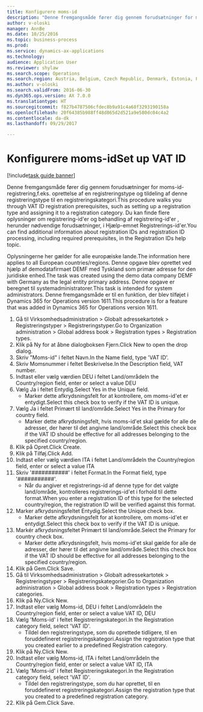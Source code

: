 ```yaml
--- 
title: Konfigurere moms-id
description: "Denne fremgangsmåde fører dig gennem forudsætninger for moms-id-registrering,f.eks. oprettelse af en registreringstype og tildeling af denne registreringstype til en registreringskategori."
author: v-oloski
manager: AnnBe
ms.date: 10/25/2016
ms.topic: business-process
ms.prod: 
ms.service: dynamics-ax-applications
ms.technology: 
audience: Application User
ms.reviewer: shylaw
ms.search.scope: Operations
ms.search.region: Austria, Belgium, Czech Republic, Denmark, Estonia, Finland, France, Germany, Hungary, Ireland, Italy, Latvia, Lithuania, Netherlands, Poland, Spain, Sweden, United Kingdom
ms.author: v-oloski
ms.search.validFrom: 2016-06-30
ms.dyn365.ops.version: AX 7.0.0
ms.translationtype: HT
ms.sourcegitcommit: f827b4787506cfdec8b9a91c4a68f3293190158a
ms.openlocfilehash: 20f64385b988ff48d865d2d521a9e580dc04c4a2
ms.contentlocale: da-dk
ms.lasthandoff: 09/29/2017

---
```

# <a name="set-up-vat-id"></a><span data-ttu-id="519a2-103">Konfigurere moms-id</span><span class="sxs-lookup"><span data-stu-id="519a2-103">Set up VAT ID</span></span>

[!include[task guide banner](../../includes/task-guide-banner.md)]

<span data-ttu-id="519a2-104">Denne fremgangsmåde fører dig gennem forudsætninger for moms-id-registrering,f.eks. oprettelse af en registreringstype og tildeling af denne registreringstype til en registreringskategori.</span><span class="sxs-lookup"><span data-stu-id="519a2-104">This procedure walks you through VAT ID registration prerequisites, such as setting up a registration type and assigning it to a registration category.</span></span> <span data-ttu-id="519a2-105">Du kan finde flere oplysninger om registrering-id'er og behandling af registrering-id'er , herunder nødvendige forudsætninger, i Hjælp-emnet Registrerings-id'er.</span><span class="sxs-lookup"><span data-stu-id="519a2-105">You can find additional information about registration IDs and registration ID processing, including required prerequisites, in the Registration IDs help topic.</span></span> 

<span data-ttu-id="519a2-106">Oplysningerne her gælder for alle europæiske lande.</span><span class="sxs-lookup"><span data-stu-id="519a2-106">The information here applies to all European countries/regions.</span></span> <span data-ttu-id="519a2-107">Denne opgave blev oprettet ved hjælp af demodatafirmaet DEMF med Tyskland som primær adresse for den juridiske enhed.</span><span class="sxs-lookup"><span data-stu-id="519a2-107">The task was created using the demo data company DEMF with Germany as the legal entity primary address.</span></span> <span data-ttu-id="519a2-108">Denne opgave er beregnet til systemadministratorer.</span><span class="sxs-lookup"><span data-stu-id="519a2-108">This task is intended for system administrators.</span></span> <span data-ttu-id="519a2-109">Denne fremgangsmåde er til en funktion, der blev tilføjet i Dynamics 365 for Operations version 1611.</span><span class="sxs-lookup"><span data-stu-id="519a2-109">This procedure is for a feature that was added in Dynamics 365 for Operations version 1611.</span></span>

1. <span data-ttu-id="519a2-110">Gå til Virksomhedsadministration > Globalt adressekartotek > Registreringstyper > Registreringstyper.</span><span class="sxs-lookup"><span data-stu-id="519a2-110">Go to Organization administration > Global address book > Registration types > Registration types.</span></span>
2. <span data-ttu-id="519a2-111">Klik på Ny for at åbne dialogboksen Fjern.</span><span class="sxs-lookup"><span data-stu-id="519a2-111">Click New to open the drop dialog.</span></span>
3. <span data-ttu-id="519a2-112">Skriv "Moms-id" i feltet Navn.</span><span class="sxs-lookup"><span data-stu-id="519a2-112">In the Name field, type 'VAT ID'.</span></span>
4. <span data-ttu-id="519a2-113">Skriv Momsnummer i feltet Beskrivelse.</span><span class="sxs-lookup"><span data-stu-id="519a2-113">In the Description field, VAT number.</span></span>
5. <span data-ttu-id="519a2-114">Indtast eller vælg værdien DEU i feltet Land/område</span><span class="sxs-lookup"><span data-stu-id="519a2-114">In the Country/region field, enter or select a value DEU</span></span>
6. <span data-ttu-id="519a2-115">Vælg Ja i feltet Entydig.</span><span class="sxs-lookup"><span data-stu-id="519a2-115">Select Yes in the Unique field.</span></span>
    * <span data-ttu-id="519a2-116">Marker dette afkrydsningsfelt for at kontrollere, om moms-id'et er entydigt.</span><span class="sxs-lookup"><span data-stu-id="519a2-116">Select this check box to verify if the VAT ID is unique.</span></span>  
7. <span data-ttu-id="519a2-117">Vælg Ja i feltet Primært til land/område.</span><span class="sxs-lookup"><span data-stu-id="519a2-117">Select Yes in the Primary for country field.</span></span>
    * <span data-ttu-id="519a2-118">Marker dette afkrydsningsfelt, hvis moms-id'et skal gælde for alle de adresser, der hører til det angivne land/område.</span><span class="sxs-lookup"><span data-stu-id="519a2-118">Select this check box if the VAT ID should be effective for all addresses belonging to the specified country/region.</span></span>  
8. <span data-ttu-id="519a2-119">Klik på Opret.</span><span class="sxs-lookup"><span data-stu-id="519a2-119">Click Create.</span></span>
9. <span data-ttu-id="519a2-120">Klik på Tilføj.</span><span class="sxs-lookup"><span data-stu-id="519a2-120">Click Add.</span></span>
10. <span data-ttu-id="519a2-121">Indtast eller vælg værdien ITA i feltet Land/område</span><span class="sxs-lookup"><span data-stu-id="519a2-121">In the Country/region field, enter or select a value ITA</span></span>
11. <span data-ttu-id="519a2-122">Skriv '###########' i feltet Format.</span><span class="sxs-lookup"><span data-stu-id="519a2-122">In the Format field, type '###########'.</span></span>
    * <span data-ttu-id="519a2-123">Når du angiver et registrerings-id af denne type for det valgte land/område, kontrolleres registrerings-id'et i forhold til dette format.</span><span class="sxs-lookup"><span data-stu-id="519a2-123">When you enter a registration ID of this type for the selected country/region, the registration ID will be verified against this format.</span></span>  
12. <span data-ttu-id="519a2-124">Marker afkrydsningsfeltet Entydig.</span><span class="sxs-lookup"><span data-stu-id="519a2-124">Select the Unique check box.</span></span>
    * <span data-ttu-id="519a2-125">Marker dette afkrydsningsfelt for at kontrollere, om moms-id'et er entydigt.</span><span class="sxs-lookup"><span data-stu-id="519a2-125">Select this check box to verify if the VAT ID is unique.</span></span>  
13. <span data-ttu-id="519a2-126">Markér afkrydsningsfeltet Primært til land/område.</span><span class="sxs-lookup"><span data-stu-id="519a2-126">Select the Primary for country check box.</span></span>
    * <span data-ttu-id="519a2-127">Marker dette afkrydsningsfelt, hvis moms-id'et skal gælde for alle de adresser, der hører til det angivne land/område.</span><span class="sxs-lookup"><span data-stu-id="519a2-127">Select this check box if the VAT ID should be effective for all addresses belonging to the specified country/region.</span></span>  
14. <span data-ttu-id="519a2-128">Klik på Gem.</span><span class="sxs-lookup"><span data-stu-id="519a2-128">Click Save.</span></span>
15. <span data-ttu-id="519a2-129">Gå til Virksomhedsadministration > Globalt adressekartotek > Registreringstyper > Registreringskategorier.</span><span class="sxs-lookup"><span data-stu-id="519a2-129">Go to Organization administration > Global address book > Registration types > Registration categories.</span></span>
16. <span data-ttu-id="519a2-130">Klik på Ny.</span><span class="sxs-lookup"><span data-stu-id="519a2-130">Click New.</span></span>
17. <span data-ttu-id="519a2-131">Indtast eller vælg Moms-id, DEU i feltet Land/område</span><span class="sxs-lookup"><span data-stu-id="519a2-131">In the Country/region field, enter or select a value VAT ID, DEU</span></span>
18. <span data-ttu-id="519a2-132">Vælg 'Moms-id' i feltet Registreringskategori.</span><span class="sxs-lookup"><span data-stu-id="519a2-132">In the Registration category field, select 'VAT ID'.</span></span>
    * <span data-ttu-id="519a2-133">Tildel den registreringstype, som du oprettede tidligere, til en foruddefineret registreringskategori.</span><span class="sxs-lookup"><span data-stu-id="519a2-133">Assign the registration type that you created earlier to a predefined Registration category.</span></span>  
19. <span data-ttu-id="519a2-134">Klik på Ny.</span><span class="sxs-lookup"><span data-stu-id="519a2-134">Click New.</span></span>
20. <span data-ttu-id="519a2-135">Indtast eller vælg Moms-id, ITA i feltet Land/område</span><span class="sxs-lookup"><span data-stu-id="519a2-135">In the Country/region field, enter or select a value VAT ID, ITA</span></span>
21. <span data-ttu-id="519a2-136">Vælg 'Moms-id' i feltet Registreringskategori.</span><span class="sxs-lookup"><span data-stu-id="519a2-136">In the Registration category field, select 'VAT ID'.</span></span>
    * <span data-ttu-id="519a2-137">Tildel den registreringstype, som du har oprettet, til en foruddefineret registreringskategori.</span><span class="sxs-lookup"><span data-stu-id="519a2-137">Assign the registration type that you created to a predefined registration category.</span></span>  
22. <span data-ttu-id="519a2-138">Klik på Gem.</span><span class="sxs-lookup"><span data-stu-id="519a2-138">Click Save.</span></span>


